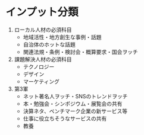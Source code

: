 # インプット分類


1. ローカル人材の必須科目
    * 地域活性・地方創生な事例・話題
    * 自治体のホットな話題
    * 関連法規・条例・検討会・概算要求・国会ヲッチ
2. 課題解決人材の必須科目
    * テクノロジー
    * デザイン
    * マーケティング
3. 第3軍
    * ネット著名人ヲッチ・SNSのトレンドヲッチ
    * 本・勉強会・シンポジウム・展覧会の共有
    * 決算ネタ、ベンチマーク企業の新サービス等
    * 仕事に役立ちそうなサービスの共有
    * 教養
